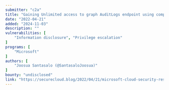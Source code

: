 ```yaml
---
submitter: "c2a"
title: "Gaining Unlimited access to graph AuditLogs endpoint using complex filters with non-privileged user account"
date: "2022-04-21"
added: "2024-11-03"
description: ""
vulnerabilities: [
    "Information disclosure", "Privilege escalation"
]
programs: [
    "Microsoft"
]
authors: [
    "Joosua Santasalo (@SantasaloJoosua)"
]
bounty: "undisclosed"
link: "https://securecloud.blog/2022/04/21/microsoft-cloud-security-research-public-disclosure-gaining-unlimited-access-to-graph-auditlogs-endpoint-using-complex-filters-with-non-privileged-user-account/"
---
```





